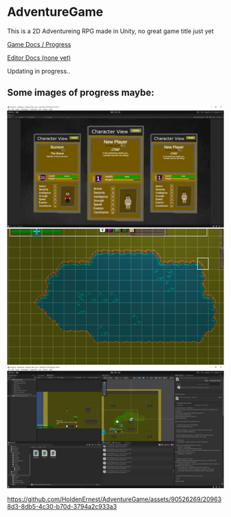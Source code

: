 # AdventureGame
This is a 2D Adventureing RPG made in Unity, no great game title just yet

[Game Docs / Progress](https://docs.google.com/presentation/d/1c1YuuocX--e2pcbloKZmMppFJMC4r81tmgDtr8oda8E/edit#slide=id.g219fb977e1d_0_0)

[Editor Docs (none yet)]()

Updating in progress..
## Some images of progress maybe:
<img src="/ProgressMedia/menu.png" alt="Menu" width="800"/>
<img src="/ProgressMedia/lake.png" alt="Map" width="800"/>
<img src="/ProgressMedia/pathing.png" alt="Pathing" width="800"/>

https://github.com/HoldenErnest/AdventureGame/assets/90526269/209638d3-8db5-4c30-b70d-3794a2c933a3

